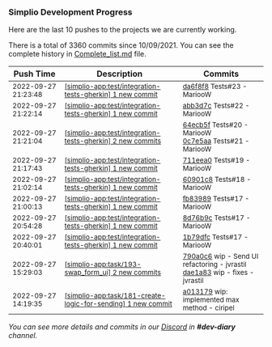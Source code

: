 
### Simplio Development Progress

Here are the last 10 pushes to the projects we are currently working.

There is a total of 3360 commits since 10/09/2021. You can see the complete history in
 [Complete_list.md](Complete_list.md) file.

| Push Time | Description | Commits |
| --- | --- | --- |
| <sub>2022-09-27 21:23:48</sub> | <sub>[[simplio-app:test/integration\-tests\-gherkin] 1 new commit](https://github.com/SimplioOfficial/simplio-app/commit/da6f8f8cd9321c004476c89faf9fdef99aeaebc5)</sub> | <sub>[da6f8f8](https://github.com/SimplioOfficial/simplio-app/commit/da6f8f8cd9321c004476c89faf9fdef99aeaebc5) Tests#23 - MariooW</sub> |
| <sub>2022-09-27 21:22:14</sub> | <sub>[[simplio-app:test/integration\-tests\-gherkin] 1 new commit](https://github.com/SimplioOfficial/simplio-app/commit/abb3d7c0160c35590110ba06d8333b6df1cad37b)</sub> | <sub>[abb3d7c](https://github.com/SimplioOfficial/simplio-app/commit/abb3d7c0160c35590110ba06d8333b6df1cad37b) Tests#22 - MariooW</sub> |
| <sub>2022-09-27 21:21:04</sub> | <sub>[[simplio-app:test/integration\-tests\-gherkin] 2 new commits](https://github.com/SimplioOfficial/simplio-app/compare/711eea07a52c...0c7e5aacb4e2)</sub> | <sub>[64ecb5f](https://github.com/SimplioOfficial/simplio-app/commit/64ecb5fddd0927e6cb562fdd6518c18182e1bbef) Tests#20 - MariooW<br>[0c7e5aa](https://github.com/SimplioOfficial/simplio-app/commit/0c7e5aacb4e213306718c7b0182ea2ddd1590048) Tests#21 - MariooW</sub> |
| <sub>2022-09-27 21:17:43</sub> | <sub>[[simplio-app:test/integration\-tests\-gherkin] 1 new commit](https://github.com/SimplioOfficial/simplio-app/commit/711eea07a52c0d246dbd1d1d2e095b79fef2fdcb)</sub> | <sub>[711eea0](https://github.com/SimplioOfficial/simplio-app/commit/711eea07a52c0d246dbd1d1d2e095b79fef2fdcb) Tests#19 - MariooW</sub> |
| <sub>2022-09-27 21:02:14</sub> | <sub>[[simplio-app:test/integration\-tests\-gherkin] 1 new commit](https://github.com/SimplioOfficial/simplio-app/commit/60901c8ac72f209a6485d01c9b48e645cb57abb6)</sub> | <sub>[60901c8](https://github.com/SimplioOfficial/simplio-app/commit/60901c8ac72f209a6485d01c9b48e645cb57abb6) Tests#18 - MariooW</sub> |
| <sub>2022-09-27 21:00:13</sub> | <sub>[[simplio-app:test/integration\-tests\-gherkin] 1 new commit](https://github.com/SimplioOfficial/simplio-app/commit/fb8398949bc7ea2e03492405561e4ba660c58c85)</sub> | <sub>[fb83989](https://github.com/SimplioOfficial/simplio-app/commit/fb8398949bc7ea2e03492405561e4ba660c58c85) Tests#17 - MariooW</sub> |
| <sub>2022-09-27 20:54:28</sub> | <sub>[[simplio-app:test/integration\-tests\-gherkin] 1 new commit](https://github.com/SimplioOfficial/simplio-app/commit/8d76b9cecc091a15dfccf09bb9c7c3b10cd9f338)</sub> | <sub>[8d76b9c](https://github.com/SimplioOfficial/simplio-app/commit/8d76b9cecc091a15dfccf09bb9c7c3b10cd9f338) Tests#17 - MariooW</sub> |
| <sub>2022-09-27 20:40:01</sub> | <sub>[[simplio-app:test/integration\-tests\-gherkin] 1 new commit](https://github.com/SimplioOfficial/simplio-app/commit/1b79dfc8d9d44e059143ef7733aa5814ed5b10ed)</sub> | <sub>[1b79dfc](https://github.com/SimplioOfficial/simplio-app/commit/1b79dfc8d9d44e059143ef7733aa5814ed5b10ed) Tests#17 - MariooW</sub> |
| <sub>2022-09-27 15:29:03</sub> | <sub>[[simplio-app:task/193\-swap\_form\_ui] 2 new commits](https://github.com/SimplioOfficial/simplio-app/compare/4489c8b7a455...dae1a83cb3e8)</sub> | <sub>[790a0c6](https://github.com/SimplioOfficial/simplio-app/commit/790a0c6262b1a1c2e2bacce9fa6f2bd66913308c) wip - Send UI refactoring - jvrastil<br>[dae1a83](https://github.com/SimplioOfficial/simplio-app/commit/dae1a83cb3e8da546875462dc9c151e2b913fdd2) wip - fixes - jvrastil</sub> |
| <sub>2022-09-27 14:19:35</sub> | <sub>[[simplio-app:task/181\-create\-logic\-for\-sending] 1 new commit](https://github.com/SimplioOfficial/simplio-app/commit/a01317990642cbb6b8789e5de4c3206d37b9256f)</sub> | <sub>[a013179](https://github.com/SimplioOfficial/simplio-app/commit/a01317990642cbb6b8789e5de4c3206d37b9256f) wip: implemented max method - ciripel</sub> |

_You can see more details and commits in our [Discord](https://discord.gg/aKhjuwZmdP) in **#dev-diary** channel._
